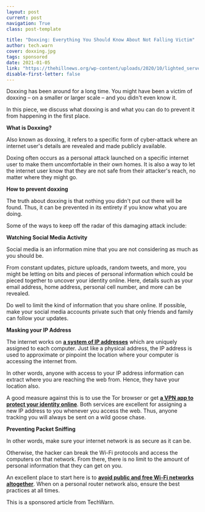 ```yaml
---
layout: post
current: post
navigation: True
class: post-template

title: "Doxxing: Everything You Should Know About Not Falling Victim"
author: tech.warn
cover: doxxing.jpg
tags: sponsored
date: 2021-01-05
link: "https://thehillnews.org/wp-content/uploads/2020/10/lighted_server.jpg"
disable-first-letter: false
---
```

<p>Doxxing has been around for a long time. You might have been a victim of doxxing – on a smaller or larger scale – and you didn't even know it.</p><p>In this piece, we discuss what doxxing is and what you can do to prevent it from happening in the first place.</p><p><strong >What is Doxxing?</strong></p><p>Also known as doxxing, it refers to a specific form of cyber-attack where an internet user's details are revealed and made publicly available.&nbsp;</p><p>Doxing often occurs as a personal attack launched on a specific internet user to make them uncomfortable in their own homes. It is also a way to let the internet user know that they are not safe from their attacker's reach, no matter where they might go.</p><p><strong >How to prevent doxxing</strong></p><p>The truth about doxxing is that nothing you didn't put out there will be found. Thus, it can be prevented in its entirety if you know what you are doing.</p><p>Some of the ways to keep off the radar of this damaging attack include:</p><p><strong >Watching Social Media Activity</strong></p><p>Social media is an information mine that you are not considering as much as you should be.</p><p>From constant updates, picture uploads, random tweets, and more, you might be letting on bits and pieces of personal information which could be pieced together to uncover your identity online. Here, details such as your email address, home address, personal cell number, and more can be revealed.</p><p>Do well to limit the kind of information that you share online. If possible, make your social media accounts private such that only friends and family can follow your updates.</p><p><strong >Masking your IP Address</strong></p><p class="ql-align-justify">The internet works on <a href="https://www.wpbeginner.com/glossary/ip-address/" rel="noopener noreferrer" target="_blank" ><strong>a system of IP addresses</strong></a> which are uniquely assigned to each computer. Just like a physical address, the IP address is used to approximate or pinpoint the location where your computer is accessing the internet from.</p><p>In other words, anyone with access to your IP address information can extract where you are reaching the web from. Hence, they have your location also.</p><p>A good measure against this is to use the Tor browser or get <a href="https://www.expressvpn.com" rel="noopener noreferrer" target="_blank" ><strong>a VPN app to protect your identity online</strong></a>. Both services are excellent for assigning a new IP address to you whenever you access the web. Thus, anyone tracking you will always be sent on a wild goose chase.</p><p><strong >Preventing Packet Sniffing</strong></p><p>In other words, make sure your internet network is as secure as it can be.</p><p>Otherwise, the hacker can break the Wi-Fi protocols and access the computers on that network. From there, there is no limit to the amount of personal information that they can get on you.</p><p>An excellent place to start here is to <a href="https://www.inc.com/comcast/risks-of-using-public-wifi.html" rel="noopener noreferrer" target="_blank" ><strong>avoid public and free Wi-Fi networks altogether</strong></a>. When on a personal router network also, ensure the best practices at all times.</p><p>This is a sponsored article from TechWarn.</p><p></p>